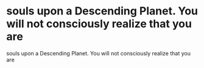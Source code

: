 # souls upon a Descending Planet. You will not consciously realize that you are

souls upon a Descending Planet. You will not consciously realize that you are